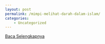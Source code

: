 ```yaml
---
layout: post
permalink: /mimpi-melihat-darah-dalam-islam/
categories:
    - Uncategorized
---
```


[Baca Selengkapnya](/08)